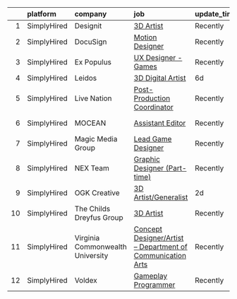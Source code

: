 

|    | platform    | company                          | job                                                                                                                                                                 | update_time   | location             |
|---:|:------------|:---------------------------------|:--------------------------------------------------------------------------------------------------------------------------------------------------------------------|:--------------|:---------------------|
|  1 | SimplyHired | Designit                         | [3D Artist](https://www.simplyhired.com/job/4yl-FMhTONHWReFzaT1v5Q3X6aWB7OubPMt87WMBOlXWE-7BvjqjYg?q=vfx+designer)                                                  | Recently      | Remote               |
|  2 | SimplyHired | DocuSign                         | [Motion Designer](https://www.simplyhired.com/job/UUooOsDvVwEFuymE9Qsd9IW7sbe0tXHHFqJA-ChcOJZlGbDiqne3dw?q=vfx+designer)                                            | Recently      | Remote               |
|  3 | SimplyHired | Ex Populus                       | [UX Designer - Games](https://www.simplyhired.com/job/uV2CGJ_yRPCTrOr8w6-wyR6MnmE7cjxRuTkSXGIV1qv07AkaNDr7nw?q=vfx+designer)                                        | Recently      | Remote               |
|  4 | SimplyHired | Leidos                           | [3D Digital Artist](https://www.simplyhired.com/job/KTDPzKO-_WeDh4P-BfYUYkhKAosP9zgWc_MVnu6zAXjGGSUI7Rg1tw?q=vfx+designer)                                          | 6d            | Remote               |
|  5 | SimplyHired | Live Nation                      | [Post-Production Coordinator](https://www.simplyhired.com/job/e5ijToRcygPd5LThysnut0irvNRgQAm3IAKQZ6gTj1fCcUwBisrRFQ?q=vfx+designer)                                | Recently      | Hollywood, CA        |
|  6 | SimplyHired | MOCEAN                           | [Assistant Editor](https://www.simplyhired.com/job/Q6TAm7AtngApVeokeeuyxCKrBkIQto2LJy9OQm2_9ZVOrogoRHUJbg?q=vfx+designer)                                           | Recently      | Los Angeles, CA      |
|  7 | SimplyHired | Magic Media Group                | [Lead Game Designer](https://www.simplyhired.com/job/dGHsBVkdiCuExdLr57T20zS8Le1CYOPtzCo4naSxrL0aweBVAZh1bw?q=vfx+designer)                                         | Recently      | Remote               |
|  8 | SimplyHired | NEX Team                         | [Graphic Designer (Part-time)](https://www.simplyhired.com/job/ArAeCERgNJnSROsAEp2n_qO-I_lzyfnz6bM36NLhmwbGxJAjPueYyg?q=vfx+designer)                               | Recently      | Remote               |
|  9 | SimplyHired | OGK Creative                     | [3D Artist/Generalist](https://www.simplyhired.com/job/WjHKspPNcB-YwPtl33WwBlolfIJPtPyA3Fpy0_p7kntHmKFcTrKitw?q=vfx+designer)                                       | 2d            | Delray Beach, FL     |
| 10 | SimplyHired | The Childs Dreyfus Group         | [3D Artist](https://www.simplyhired.com/job/9qQHTNkFQuAOR3Annu56mB3wNYIWdrvshM380558YeBCDU_xg57PWg?q=vfx+designer)                                                  | Recently      | Remote +16 locations |
| 11 | SimplyHired | Virginia Commonwealth University | [Concept Designer/Artist – Department of Communication Arts](https://www.simplyhired.com/job/UYn1GC09c5YWOGub2EKG--7J0N-1e3LQkuFVT9g8tOSFCWrKifAMCw?q=vfx+designer) | Recently      | Richmond, VA         |
| 12 | SimplyHired | Voldex                           | [Gameplay Programmer](https://www.simplyhired.com/job/fAfitGgLHkvEmf6LeQHX_DykxzRJJBhva6fPrFjCyjyeiJtJtWBeOQ?q=vfx+designer)                                        | Recently      | Remote               |